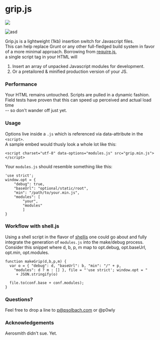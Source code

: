 grip.js
=======
<a href="https://codeclimate.com/github/p0wly/gripjs"><img src="https://codeclimate.com/github/p0wly/gripjs.png" /></a>

![asd](http://heimdash.com/grip.svg)  
  
  
  
Grip.js is a lightweight (1kb) insertion switch for Javascript files.  
This can help replace Grunt or any other full-fledged build system in favor  
of a more minimal approach. Borrowing from [require.js](https://github.com/jrburke/requirejs),  
a single script tag in your HTML will

1. Insert an array of unpacked Javascript modules for development.
2. Or a pretailored & minified production version of your JS.

### Performance

Your HTML remains untouched. Scripts are pulled in a dynamic fashion.  
Field tests have proven that this can speed up perceived and actual load time  
-- so don't wander off just yet.

### Usage

Options live inside a `.js` which is referenced via data-attribute in the `<script>`.  
A sample embed would thusly look a whole lot like this:

    <script charset="utf-8" data-options="modules.js" src="grip.min.js"></script>
    
Your `modules.js` should resemble something like this:

    'use strict';
    window.opt = {
    	"debug": true,
    	"baseUrl": "optional/static/root",
    	"min": "/path/to/your.min.js",
    	"modules": [
    		"your",
    		"modules"
    		]
    }
    
### Workflow with shell.js

Using a shell script in the flavor of [shelljs](https://github.com/arturadib/shelljs) one could go about and
fully integrate the generation of `modules.js` into the make/debug process.
Consider this snippet where d, b, p, m map to opt.debug, opt.baseUrl, opt.min, opt.modules.

    function makeGrip(d,b,p,m) {
      var o = { "debug": d, "baseUrl": b, "min": "/" + p,
        "modules": d ? m : [] }, file = "'use strict'; window.opt = "
         + JSON.stringify(o)
      
      file.to(conf.base + conf.modules);
    }


    
### Questions?

Feel free to drop a line to p@psolbach.com or @p0wly

### Acknowledgements

Aerosmith didn't sue. Yet.
